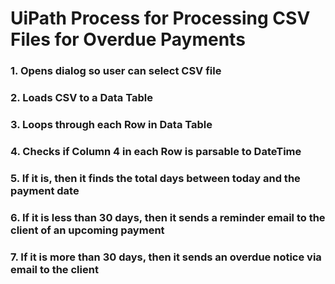 # UiPath Process for Processing CSV Files for Overdue Payments

### 1. Opens dialog so user can select CSV file
### 2. Loads CSV to a Data Table
### 3. Loops through each Row in Data Table
### 4. Checks if Column 4 in each Row is parsable to DateTime
### 5. If it is, then it finds the total days between today and the payment date
### 6. If it is less than 30 days, then it sends a reminder email to the client of an upcoming payment
### 7. If it is more than 30 days, then it sends an overdue notice via email to the client
